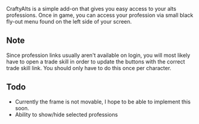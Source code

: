 CraftyAlts is a simple add-on that gives you easy access to your alts professions.
Once in game, you can access your profession via small black fly-out menu found on the left side of your screen.


## Note

Since profession links usually aren't available on login, you will most likely have to open a trade skill in order to update the buttons with the correct trade skill link.
You should only have to do this once per character.

## Todo

  - Currently the frame is not movable, I hope to be able to implement this soon.
  - Ability to show/hide selected professions